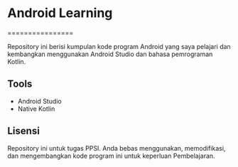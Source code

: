 # Android Learning
================

Repository ini berisi kumpulan kode program Android yang saya pelajari dan kembangkan menggunakan Android Studio dan bahasa pemrograman Kotlin.

## Tools
- Android Studio
- Native Kotlin

## Lisensi
Repository ini untuk tugas PPSI. Anda bebas menggunakan, memodifikasi, dan mengembangkan kode program ini untuk keperluan Pembelajaran.
